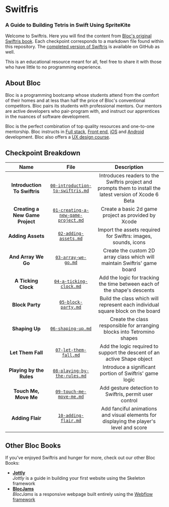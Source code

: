 # Switfris
### A Guide to Building Tetris in Swift Using SpriteKite

Welcome to Swiftris. Here you will find the content from [Bloc's original Swiftris book](https://www.bloc.io/swiftris-build-your-first-ios-game-with-swift). Each checkpoint corresponds to a markdown file found within this repository. The [completed version of Swiftris](https://github.com/Bloc/swiftris) is available on GitHub as well.

This is an educational resource meant for all, feel free to share it with those who have little to no programming experience.

## About Bloc

Bloc is a programming bootcamp whose students attend from the comfort of their homes and at less than half the price of Bloc's conventional competitors. Bloc pairs its students with professional mentors. Our mentors are active developers who pair-program with, and instruct our apprentices in the nuances of software development.

Bloc is the perfect combination of top quality resources and one-to-one mentorship. Bloc instructs in [Full stack](https://www.bloc.io/web-development), [Front end](https://www.bloc.io/frontend-development), [iOS](https://www.bloc.io/iOS) and [Android](https://www.bloc.io/android) development. Bloc also offers a [UX design course](https://www.bloc.io/design).

## Checkpoint Breakdown

| Name | File | Description
| :-------: | :---: | :--------------: |
| **Introduction To Swiftris** | [`00-introduction-to-swiftris.md`](https://github.com/Bloc/swiftris-checkpoints/blob/master/00-introduction-to-swiftris.md) | Introduces readers to the Swiftris project and prompts them to install the latest version of Xcode 6 Beta |
| **Creating a New Game Project** | [`01-creating-a-new-game-project.md`](https://github.com/Bloc/swiftris-checkpoints/blob/master/01-creating-a-new-game-project.md) | Create a basic 2d game project as provided by Xcode |
| **Adding Assets** | [`02-adding-assets.md`](https://github.com/Bloc/swiftris-checkpoints/blob/master/02-adding-assets.md) | Import the assets required for Swiftrs: images, sounds, icons |
| **And Array We Go** | [`03-array-we-go.md`](https://github.com/Bloc/swiftris-checkpoints/blob/master/03-array-we-go.md) | Create the custom 2D array class which will maintain Swiftris' game board |
| **A Ticking Clock** | [`04-a-ticking-clock.md`](https://github.com/Bloc/swiftris-checkpoints/blob/master/04-a-ticking-clock.md) | Add the logic for tracking the time between each of the shape's descents |
| **Block Party** | [`05-block-party.md`](https://github.com/Bloc/swiftris-checkpoints/blob/master/05-block-party.md) | Build the class which will represent each individual square block on the board |
| **Shaping Up** | [`06-shaping-up.md`](https://github.com/Bloc/swiftris-checkpoints/blob/master/06-shaping-up.md) | Create the class responsible for arranging blocks into Tetromino shapes |
| **Let Them Fall** | [`07-let-them-fall.md`](https://github.com/Bloc/swiftris-checkpoints/blob/master/07-let-them-fall.md) | Add the logic required to support the descent of an active Shape object |
| **Playing by the Rules** | [`08-playing-by-the-rules.md`](https://github.com/Bloc/swiftris-checkpoints/blob/master/08-playing-by-the-rules.md) | Introduce a significant portion of Swiftris' game logic |
| **Touch Me, Move Me** | [`09-touch-me-move-me.md`](https://github.com/Bloc/swiftris-checkpoints/blob/master/09-touch-me-move-me.md) | Add gesture detection to Swiftris, permit user control |
| **Adding Flair** | [`10-adding-flair.md`](https://github.com/Bloc/swiftris-checkpoints/blob/master/10-adding-flair.md) | Add fanciful animations and visual elements for displaying the player's level and score |

## Other Bloc Books

If you've enjoyed Swiftris and hunger for more, check out our other Bloc Books:
* [**Jottly**](https://www.bloc.io/tutorials/jottly-a-beginner-s-guide-to-html-css-skeleton-and-animate-css)<br>*Jottly* is a guide in building your first website using the Skeleton framework
* [**BlocJams**](https://www.bloc.io/tutorials/webflow-tutorial-design-responsive-sites-with-webflow)<br>*BlocJams* is a responsive webpage built entirely using the [Webflow framework](https://webflow.com/)
